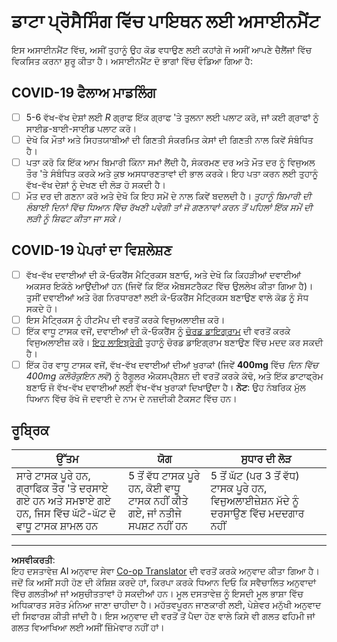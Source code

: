 <!--
CO_OP_TRANSLATOR_METADATA:
{
  "original_hash": "dc8f035ce92e4eaa078ab19caa68267a",
  "translation_date": "2025-08-27T16:56:57+00:00",
  "source_file": "2-Working-With-Data/07-python/assignment.md",
  "language_code": "pa"
}
-->
# ਡਾਟਾ ਪ੍ਰੋਸੈਸਿੰਗ ਵਿੱਚ ਪਾਇਥਨ ਲਈ ਅਸਾਈਨਮੈਂਟ

ਇਸ ਅਸਾਈਨਮੈਂਟ ਵਿੱਚ, ਅਸੀਂ ਤੁਹਾਨੂੰ ਉਹ ਕੋਡ ਵਧਾਉਣ ਲਈ ਕਹਾਂਗੇ ਜੋ ਅਸੀਂ ਆਪਣੇ ਚੈਲੈਂਜਾਂ ਵਿੱਚ ਵਿਕਸਿਤ ਕਰਨਾ ਸ਼ੁਰੂ ਕੀਤਾ ਹੈ। ਅਸਾਈਨਮੈਂਟ ਦੋ ਭਾਗਾਂ ਵਿੱਚ ਵੰਡਿਆ ਗਿਆ ਹੈ:

## COVID-19 ਫੈਲਾਅ ਮਾਡਲਿੰਗ

 - [ ] 5-6 ਵੱਖ-ਵੱਖ ਦੇਸ਼ਾਂ ਲਈ *R* ਗ੍ਰਾਫ ਇੱਕ ਗ੍ਰਾਫ 'ਤੇ ਤੁਲਨਾ ਲਈ ਪਲਾਟ ਕਰੋ, ਜਾਂ ਕਈ ਗ੍ਰਾਫਾਂ ਨੂੰ ਸਾਈਡ-ਬਾਈ-ਸਾਈਡ ਪਲਾਟ ਕਰੋ।
 - [ ] ਦੇਖੋ ਕਿ ਮੌਤਾਂ ਅਤੇ ਸਿਹਤਯਾਬੀਆਂ ਦੀ ਗਿਣਤੀ ਸੰਕਰਮਿਤ ਕੇਸਾਂ ਦੀ ਗਿਣਤੀ ਨਾਲ ਕਿਵੇਂ ਸੰਬੰਧਿਤ ਹੈ।
 - [ ] ਪਤਾ ਕਰੋ ਕਿ ਇੱਕ ਆਮ ਬਿਮਾਰੀ ਕਿੰਨਾ ਸਮਾਂ ਲੈਂਦੀ ਹੈ, ਸੰਕਰਮਣ ਦਰ ਅਤੇ ਮੌਤ ਦਰ ਨੂੰ ਵਿਜੁਅਲ ਤੌਰ 'ਤੇ ਸੰਬੰਧਿਤ ਕਰਕੇ ਅਤੇ ਕੁਝ ਅਸਧਾਰਣਤਾਵਾਂ ਦੀ ਭਾਲ ਕਰਕੇ। ਇਹ ਪਤਾ ਕਰਨ ਲਈ ਤੁਹਾਨੂੰ ਵੱਖ-ਵੱਖ ਦੇਸ਼ਾਂ ਨੂੰ ਦੇਖਣ ਦੀ ਲੋੜ ਹੋ ਸਕਦੀ ਹੈ।
 - [ ] ਮੌਤ ਦਰ ਦੀ ਗਣਨਾ ਕਰੋ ਅਤੇ ਦੇਖੋ ਕਿ ਇਹ ਸਮੇਂ ਦੇ ਨਾਲ ਕਿਵੇਂ ਬਦਲਦੀ ਹੈ। *ਤੁਹਾਨੂੰ ਬਿਮਾਰੀ ਦੀ ਲੰਬਾਈ ਦਿਨਾਂ ਵਿੱਚ ਧਿਆਨ ਵਿੱਚ ਰੱਖਣੀ ਪਵੇਗੀ ਤਾਂ ਜੋ ਗਣਨਾਵਾਂ ਕਰਨ ਤੋਂ ਪਹਿਲਾਂ ਇੱਕ ਸਮੇਂ ਦੀ ਲੜੀ ਨੂੰ ਸ਼ਿਫਟ ਕੀਤਾ ਜਾ ਸਕੇ।*

## COVID-19 ਪੇਪਰਾਂ ਦਾ ਵਿਸ਼ਲੇਸ਼ਣ

- [ ] ਵੱਖ-ਵੱਖ ਦਵਾਈਆਂ ਦੀ ਕੋ-ਓਕਰੈਂਸ ਮੈਟ੍ਰਿਕਸ ਬਣਾਓ, ਅਤੇ ਦੇਖੋ ਕਿ ਕਿਹੜੀਆਂ ਦਵਾਈਆਂ ਅਕਸਰ ਇਕੱਠੇ ਆਉਂਦੀਆਂ ਹਨ (ਜਿਵੇਂ ਕਿ ਇੱਕ ਐਬਸਟਰੈਕਟ ਵਿੱਚ ਉਲਲੇਖ ਕੀਤਾ ਗਿਆ ਹੈ)। ਤੁਸੀਂ ਦਵਾਈਆਂ ਅਤੇ ਰੋਗ ਨਿਰਧਾਰਣਾਂ ਲਈ ਕੋ-ਓਕਰੈਂਸ ਮੈਟ੍ਰਿਕਸ ਬਣਾਉਣ ਵਾਲੇ ਕੋਡ ਨੂੰ ਸੋਧ ਸਕਦੇ ਹੋ।
- [ ] ਇਸ ਮੈਟ੍ਰਿਕਸ ਨੂੰ ਹੀਟਮੈਪ ਦੀ ਵਰਤੋਂ ਕਰਕੇ ਵਿਜੁਅਲਾਈਜ਼ ਕਰੋ।
- [ ] ਇੱਕ ਵਾਧੂ ਟਾਸਕ ਵਜੋਂ, ਦਵਾਈਆਂ ਦੀ ਕੋ-ਓਕਰੈਂਸ ਨੂੰ [ਚੋਰਡ ਡਾਇਗ੍ਰਾਮ](https://en.wikipedia.org/wiki/Chord_diagram) ਦੀ ਵਰਤੋਂ ਕਰਕੇ ਵਿਜੁਅਲਾਈਜ਼ ਕਰੋ। [ਇਹ ਲਾਇਬ੍ਰੇਰੀ](https://pypi.org/project/chord/) ਤੁਹਾਨੂੰ ਚੋਰਡ ਡਾਇਗ੍ਰਾਮ ਬਣਾਉਣ ਵਿੱਚ ਮਦਦ ਕਰ ਸਕਦੀ ਹੈ।
- [ ] ਇੱਕ ਹੋਰ ਵਾਧੂ ਟਾਸਕ ਵਜੋਂ, ਵੱਖ-ਵੱਖ ਦਵਾਈਆਂ ਦੀਆਂ ਖੁਰਾਕਾਂ (ਜਿਵੇਂ **400mg** ਵਿੱਚ *ਦਿਨ ਵਿੱਚ 400mg ਕਲੋਰੋਕੁਇਨ ਲਵੋ*) ਨੂੰ ਰੈਗੂਲਰ ਐਕਸਪ੍ਰੈਸ਼ਨ ਦੀ ਵਰਤੋਂ ਕਰਕੇ ਕੱਢੋ, ਅਤੇ ਇੱਕ ਡਾਟਾਫ੍ਰੇਮ ਬਣਾਓ ਜੋ ਵੱਖ-ਵੱਖ ਦਵਾਈਆਂ ਲਈ ਵੱਖ-ਵੱਖ ਖੁਰਾਕਾਂ ਦਿਖਾਉਂਦਾ ਹੈ। **ਨੋਟ**: ਉਹ ਨੰਬਰਿਕ ਮੁੱਲ ਧਿਆਨ ਵਿੱਚ ਰੱਖੋ ਜੋ ਦਵਾਈ ਦੇ ਨਾਮ ਦੇ ਨਜ਼ਦੀਕੀ ਟੈਕਸਟ ਵਿੱਚ ਹਨ।

## ਰੂਬ੍ਰਿਕ

ਉੱਤਮ | ਯੋਗ | ਸੁਧਾਰ ਦੀ ਲੋੜ
--- | --- | -- |
ਸਾਰੇ ਟਾਸਕ ਪੂਰੇ ਹਨ, ਗ੍ਰਾਫਿਕ ਤੌਰ 'ਤੇ ਦਰਸਾਏ ਗਏ ਹਨ ਅਤੇ ਸਮਝਾਏ ਗਏ ਹਨ, ਜਿਸ ਵਿੱਚ ਘੱਟੋ-ਘੱਟ ਦੋ ਵਾਧੂ ਟਾਸਕ ਸ਼ਾਮਲ ਹਨ | 5 ਤੋਂ ਵੱਧ ਟਾਸਕ ਪੂਰੇ ਹਨ, ਕੋਈ ਵਾਧੂ ਟਾਸਕ ਨਹੀਂ ਕੀਤੇ ਗਏ, ਜਾਂ ਨਤੀਜੇ ਸਪਸ਼ਟ ਨਹੀਂ ਹਨ | 5 ਤੋਂ ਘੱਟ (ਪਰ 3 ਤੋਂ ਵੱਧ) ਟਾਸਕ ਪੂਰੇ ਹਨ, ਵਿਜੁਅਲਾਈਜ਼ੇਸ਼ਨ ਮੱਦੇ ਨੂੰ ਦਰਸਾਉਣ ਵਿੱਚ ਮਦਦਗਾਰ ਨਹੀਂ

---

**ਅਸਵੀਕਰਤੀ**:  
ਇਹ ਦਸਤਾਵੇਜ਼ AI ਅਨੁਵਾਦ ਸੇਵਾ [Co-op Translator](https://github.com/Azure/co-op-translator) ਦੀ ਵਰਤੋਂ ਕਰਕੇ ਅਨੁਵਾਦ ਕੀਤਾ ਗਿਆ ਹੈ। ਜਦੋਂ ਕਿ ਅਸੀਂ ਸਹੀ ਹੋਣ ਦੀ ਕੋਸ਼ਿਸ਼ ਕਰਦੇ ਹਾਂ, ਕਿਰਪਾ ਕਰਕੇ ਧਿਆਨ ਦਿਓ ਕਿ ਸਵੈਚਾਲਿਤ ਅਨੁਵਾਦਾਂ ਵਿੱਚ ਗਲਤੀਆਂ ਜਾਂ ਅਸੁਚੀਤਤਾਵਾਂ ਹੋ ਸਕਦੀਆਂ ਹਨ। ਮੂਲ ਦਸਤਾਵੇਜ਼ ਨੂੰ ਇਸਦੀ ਮੂਲ ਭਾਸ਼ਾ ਵਿੱਚ ਅਧਿਕਾਰਤ ਸਰੋਤ ਮੰਨਿਆ ਜਾਣਾ ਚਾਹੀਦਾ ਹੈ। ਮਹੱਤਵਪੂਰਨ ਜਾਣਕਾਰੀ ਲਈ, ਪੇਸ਼ੇਵਰ ਮਨੁੱਖੀ ਅਨੁਵਾਦ ਦੀ ਸਿਫਾਰਸ਼ ਕੀਤੀ ਜਾਂਦੀ ਹੈ। ਇਸ ਅਨੁਵਾਦ ਦੀ ਵਰਤੋਂ ਤੋਂ ਪੈਦਾ ਹੋਣ ਵਾਲੇ ਕਿਸੇ ਵੀ ਗਲਤ ਫਹਿਮੀ ਜਾਂ ਗਲਤ ਵਿਆਖਿਆ ਲਈ ਅਸੀਂ ਜ਼ਿੰਮੇਵਾਰ ਨਹੀਂ ਹਾਂ।